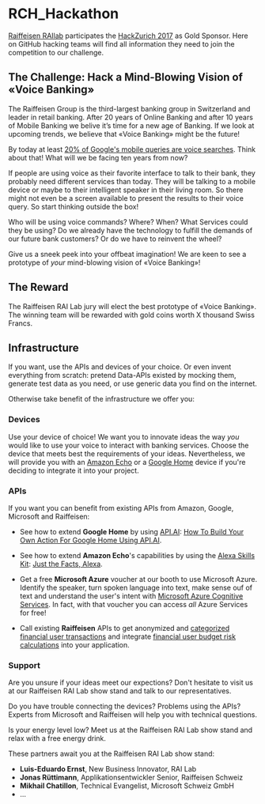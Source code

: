 # RCH_Hackathon
[Raiffeisen RAIlab](https://www.raiffeisen.ch/winkeln/de/ueber-uns/organisation/rai-lab.html) participates the [HackZurich 2017]() as Gold Sponsor. Here on GitHub hacking teams will find all information they need to join the competition to our challenge.



## The Challenge: Hack a Mind-Blowing Vision of «Voice Banking»
The Raiffeisen Group is the third-largest banking group in Switzerland and leader in retail banking. After 20 years of Online Banking and after 10 years of Mobile Banking we belive it’s time for a new age of Banking. If we look at upcoming trends, we believe that «Voice Banking» might be the future!

By today at least [20% of Google's mobile queries are voice searches](http://searchengineland.com/google-reveals-20-percent-queries-voice-queries-249917). Think about that! What will we be facing ten years from now?

If people are using voice as their favorite interface to talk to their bank, they probably need different services than today. They will be talking to a mobile device or maybe to their intelligent speaker in their living room. So there might not even be a screen available to present the results to their voice query. So start thinking outside the box!

Who will be using voice commands? Where? When? What Services could they be using? Do we already have the technology to fulfill the demands of our future bank customers? Or do we have to reinvent the wheel?

Give us a sneek peek into your offbeat imagination! We are keen to see a prototype of _your_ mind-blowing vision of «Voice Banking»!



## The Reward
The Raiffeisen RAI Lab jury will elect the best prototype of «Voice Banking». The winning team will be rewarded with gold coins worth X thousand Swiss Francs.




## Infrastructure
If you want, use the APIs and devices of your choice. Or even invent everything from scratch: pretend Data-APIs existed by mocking them, generate test data as you need, or use generic data you find on the internet.

Otherwise take benefit of the infrastructure we offer you:

### Devices
Use your device of choice! We want you to innovate ideas the way _you_ would like to use your voice to interact with banking services. Choose the device that meets best the requirements of your ideas. Nevertheless, we will provide you with an [Amazon Echo](https://developer.amazon.com/alexa) or a [Google Home](http://home.google.com/) device if you're deciding to integrate it into your project.



### APIs
If you want you can benefit from existing APIs from Amazon, Google, Microsoft and Raiffeisen:

- See how to extend **Google Home** by using [API.AI](https://api.ai/): [How To Build Your Own Action For Google Home Using API.AI](https://www.smashingmagazine.com/2017/05/build-action-google-home-api-ai/).

- See how to extend **Amazon Echo**'s capabilities by using the [Alexa Skills Kit](https://developer.amazon.com/alexa-skills-kit): [Just the Facts, Alexa](https://medium.com/hello-thirteen23/just-the-facts-alexa-71a04b836d7f).

- Get a free **Microsoft Azure** voucher at our booth to use Microsoft Azure. Identify the speaker, turn spoken language into text, make sense ouf of text and understand the user's intent with [Microsoft Azure Cognitive Services](https://azure.microsoft.com/en-us/services/cognitive-services/). In fact, with that voucher you can access _all_ Azure Services for free!

- Call existing **Raiffeisen** APIs to get anonymized and [categorized financial user transactions](TODO) and integrate [financial user budget risk calculations](https://github.com/riticulus/RCH_Hackathon/blob/master/swagger%20hyporechner.json) into your application.



### Support
Are you unsure if your ideas meet our expections? Don't hesitate to visit us at our Raiffeisen RAI Lab show stand and talk to our representatives.

Do you have trouble connecting the devices? Problems using the APIs? Experts from Microsoft and Raiffeisen will help you with technical questions.

Is your energy level low? Meet us at the Raiffeisen RAI Lab show stand and relax with a free energy drink. 

These partners await you at the Raiffeisen RAI Lab show stand:
- **Luis-Eduardo Ernst**, New Business Innovator, RAI Lab
- **Jonas Rüttimann**, Applikationsentwickler Senior, Raiffeisen Schweiz 
- **Mikhail Chatillon**, Technical Evangelist, Microsoft Schweiz GmbH
- ...
